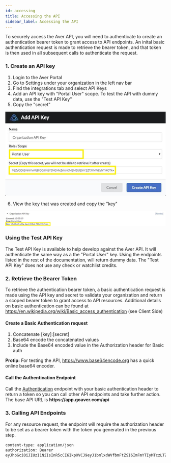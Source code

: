 ```yaml
---
id: accessing
title: Accessing the API
sidebar_label: Accessing the API
---
```


To securely access the Aver API, you will need to authenticate to create an authentication bearer token to grant access to API endpoints.  An inital basic authentication request is made to retrieve the bearer token, and that token is then used in all subsequent calls to authenticate the request.

### 1. Create an API key
1. Login to the Aver Portal
2. Go to Settings under your organization in the left nav bar
3. Find the integrations tab and select API Keys
4. Add an API key with "Portal User" scope. To test the API with dummy data, use the "Test API Key"
5. Copy the "secret"

<p>
<img src="https://raw.githubusercontent.com/goaver/api-integration/master/images/create_api_key_1.jpg"></img>
</p>

6. View the key that was created and copy the "key"

<p>
<img src="https://raw.githubusercontent.com/goaver/api-integration/master/images/create_api_key_2.jpg"></img>
</p>

### Using the Test API Key
<p>
The Test API Key is available to help develop against the Aver API. It will authenticate the same way as a the "Portal User" key. Using the endpoints listed in the rest of the documentation, will return dummy data. The "Test API Key" does not use any check or watchlist credits.
</p>

### 2. Retrieve the Bearer Token

To retrieve the authentication bearer token, a basic authentication request is made using the API key and secret to validate your organization and return a scoped bearer token to grant access to API resources. Additional details on basic authentication can be found at <a href="https://en.wikipedia.org/wiki/Basic_access_authentication">https://en.wikipedia.org/wiki/Basic_access_authentication</a> (see Client Side)


#### Create a Basic Authentication request
1. Concatenate [key]:[secret]
2. Base64 encode the concatenated values 
3. Include the Base64 encoded value in the Authorization header for Basic auth

<p>
<b>Protip:</b> For testing the API, <a href="https://www.base64encode.org/">https://www.base64encode.org</a> has a quick online base64 encoder.
</p>


#### Call the Authentication Endpoint
<p>
Call the <a href="/docs/auth">Authentication</a> endpoint with your basic authentication header to return a token so you can call other API endpoints and take further action. The base API URL is <b>https://app.goaver.com/api</b>
</p>

### 3. Calling API Endpoints
<p>
For any resource request, the endpoint will require the authorization header to be set as a bearer token with the token you generated in the previous step.
</p>

```
content-type: application/json
authorization: Bearer eyJhbGciOiJIUzI1NiIsInR5cCI6IkpXVCJ9eyJ1bmlxdWVfbmFtZSI6ImFmYTIyMTczLTZhNDYtNDc2MS04MzA4LTI3YWQ0YjIxMWM0MCIsInJvbGUiOiJQb3J0YWxVc2VyIiwiaHR0cDovL3NjaGVtYXMubWljcm9zb2Z0LmNvbS93cy8yMDA4LzA2L2lkZW50aXR5L2NsYWltcy91c2VyZGF0YSI6IntcIklkXCI6XCJhZmEyMjE3My02YTQ2LTQ3NjEtODMwOC0yN2FkNGIyMTFjNDBcIixcIkF1dGhUeXBlXCI6MixcIkRhdGFcIjpudWxsfSIsIm5iZiI6MTU3MDE5NjE4NiwiZXhwIjoxNTcwMTk5Nzg2LCJpYXQiOjE1NzAxOTYxODYsImlzcyI6InNlbGYiLCJhdWQiOiJodHRwOi8vZ29hdmVyLmNvbSJ9XZmHyGIVurCvpsNM8RACzz9jReafpww9hrr3vyr4
```


